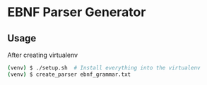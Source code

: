 # EBNF Parser Generator

## Usage
After creating virtualenv
```sh
(venv) $ ./setup.sh  # Install everything into the virtualenv
(venv) $ create_parser ebnf_grammar.txt
```

